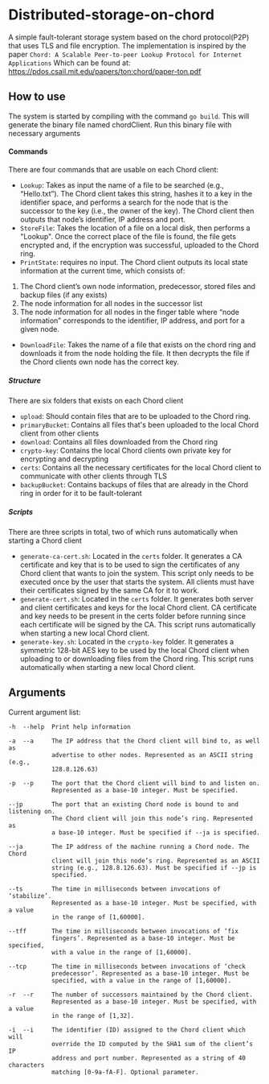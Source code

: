 # Distributed-storage-on-chord
A simple fault-tolerant storage system based on the chord protocol(P2P) that uses TLS and file encryption.
The implementation is inspired by the paper ```Chord: A Scalable Peer-to-peer Lookup Protocol
for Internet Applications```
Which can be found at: https://pdos.csail.mit.edu/papers/ton:chord/paper-ton.pdf
## How to use
The system is started by compiling with the command ```go build```. This will generate the binary file named chordClient. Run this binary file with necessary arguments

#### Commands
There are four commands that are usable on each Chord client:

- ```Lookup```: Takes as input the name of a file to be searched (e.g., “Hello.txt”). 
The Chord client takes this string, hashes it to a key in the identifier space, 
and performs a search for the node that is the successor to the key 
(i.e., the owner of the key). 
The Chord client then outputs that node’s identifier, IP address and port.
- ```StoreFile```: Takes the location of a file on a local disk, then performs a "Lookup". 
Once the correct place of the file is found, the file gets encrypted and, if the encryption was successful, uploaded to the Chord ring.
- ```PrintState```: requires no input. The Chord client outputs its local state information at the current time, which consists of:
1. The Chord client’s own node information, predecessor, stored files and backup files (if any exists)
2. The node information for all nodes in the successor list
3. The node information for all nodes in the finger table
   where “node information” corresponds to the identifier, IP address, and port for a given node.
- ```DownloadFile```: Takes the name of a file that exists on the chord ring and downloads it from the node holding
the file. It then decrypts the file if the Chord clients own node has the correct key.

##### Structure
There are six folders that exists on each Chord client

- ```upload```: Should contain files that are to be uploaded to the Chord ring.
- ```primaryBucket```: Contains all files that's been uploaded to the local Chord client from other clients
- ```download```: Contains all files downloaded from the Chord ring
- ```crypto-key```: Contains the local Chord clients own private key for encrypting and decrypting
- ```certs```: Contains all the necessary certificates for the local Chord client to communicate with other clients through TLS
- ```backupBucket```: Contains backups of files that are already in the Chord ring in order for it to be fault-tolerant

##### Scripts
There are three scripts in total, two of which runs automatically when starting a Chord client

- ```generate-ca-cert.sh```: Located in the ```certs``` folder. It generates a CA certificate and key that is to be used to sign the certificates of any Chord client that wants to join the system.
This script only needs to be executed once by the user that starts the system. All clients must have their certificates signed by the same CA for it to work.
- ```generate-cert.sh```: Located in the ```certs``` folder. It generates both server and client certificates and keys for the local Chord client. CA certificate
and key needs to be present in the certs folder before running since each certificate will be signed by the CA. This script runs automatically when starting a new local Chord client.
- ```generate-key.sh```: Located in the ```crypto-key``` folder. It generates a symmetric 128-bit AES key to be used by the local Chord client when uploading to or downloading
files from the Chord ring. This script runs automatically when starting a new local Chord client.

## Arguments
Current argument list:
```
-h  --help  Print help information

-a  --a     The IP address that the Chord client will bind to, as well as
            advertise to other nodes. Represented as an ASCII string (e.g.,
            128.8.126.63)
            
-p  --p     The port that the Chord client will bind to and listen on.
            Represented as a base-10 integer. Must be specified.
            
--jp        The port that an existing Chord node is bound to and listening on.
            The Chord client will join this node’s ring. Represented as
            a base-10 integer. Must be specified if --ja is specified.
            
--ja        The IP address of the machine running a Chord node. The Chord
            client will join this node’s ring. Represented as an ASCII
            string (e.g., 128.8.126.63). Must be specified if --jp is
            specified.
            
--ts        The time in milliseconds between invocations of ‘stabilize’.
            Represented as a base-10 integer. Must be specified, with a value
            in the range of [1,60000].
            
--tff       The time in milliseconds between invocations of ‘fix
            fingers’. Represented as a base-10 integer. Must be specified,
            with a value in the range of [1,60000].
            
--tcp       The time in milliseconds between invocations of ‘check
            predecessor’. Represented as a base-10 integer. Must be
            specified, with a value in the range of [1,60000].
            
-r  --r     The number of successors maintained by the Chord client.
            Represented as a base-10 integer. Must be specified, with a value
            in the range of [1,32].
            
-i  --i     The identifier (ID) assigned to the Chord client which will
            override the ID computed by the SHA1 sum of the client’s IP
            address and port number. Represented as a string of 40 characters
            matching [0-9a-fA-F]. Optional parameter.
```

